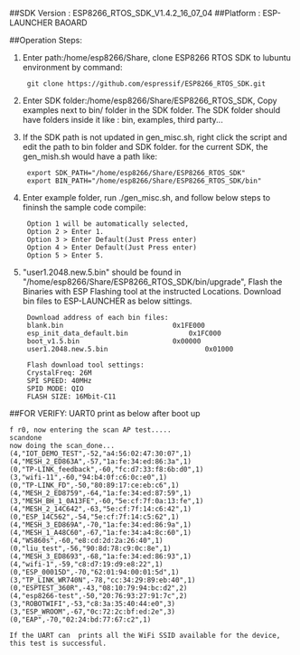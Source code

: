 ##SDK Version : ESP8266_RTOS_SDK_V1.4.2_16_07_04
##Platform : ESP-LAUNCHER BAOARD

##Operation Steps:

1. Enter path:/home/esp8266/Share, clone ESP8266 RTOS SDK to lubuntu environment by command: 
       
		git clone https://github.com/espressif/ESP8266_RTOS_SDK.git 
	   
2. Enter SDK folder:/home/esp8266/Share/ESP8266_RTOS_SDK, Copy examples next to bin/ folder in the SDK folder. The SDK folder should have folders inside it like : bin, examples, third party...

3. If the SDK path is not updated in gen_misc.sh, right click the script and edit the path to bin folder and SDK folder. for the current SDK, the gen_mish.sh would have a path like:
       
		export SDK_PATH="/home/esp8266/Share/ESP8266_RTOS_SDK"
		export BIN_PATH="/home/esp8266/Share/ESP8266_RTOS_SDK/bin"
	   
4. Enter example folder, run ./gen_misc.sh, and follow below steps to fininsh the sample code compile:
	
		Option 1 will be automatically selected, 
		Option 2 > Enter 1. 
		Option 3 > Enter Default(Just Press enter)
		Option 4 > Enter Default(Just Press enter)
		Option 5 > Enter 5.
	   
5. "user1.2048.new.5.bin" should be found in "/home/esp8266/Share/ESP8266_RTOS_SDK/bin/upgrade", Flash the Binaries with ESP Flashing tool at the instructed Locations. Download bin files to ESP-LAUNCHER as below sittings.
		
		Download address of each bin files:
		blank.bin				            0x1FE000
		esp_init_data_default.bin			    0x1FC000
		boot_v1.5.bin					    0x00000
		user1.2048.new.5.bin			            0x01000
		
		Flash download tool settings:
		CrystalFreq: 26M
		SPI SPEED: 40MHz
		SPID MODE: QIO
		FLASH SIZE: 16Mbit-C11
		
##FOR VERIFY: 
UART0 print as below after boot up
	
	f r0, now entering the scan AP test..... 
	scandone
	now doing the scan_done... 
	(4,"IOT_DEMO_TEST",-52,"a4:56:02:47:30:07",1)
	(4,"MESH_2_ED863A",-57,"1a:fe:34:ed:86:3a",1)
	(0,"TP-LINK_feedback",-60,"fc:d7:33:f8:6b:d0",1)
	(3,"wifi-11",-60,"94:b4:0f:c6:0c:e0",1)
	(0,"TP-LINK_FD",-50,"80:89:17:ce:eb:c6",1)
	(4,"MESH_2_ED8759",-64,"1a:fe:34:ed:87:59",1)
	(3,"MESH_BH_1_0A13FE",-60,"5e:cf:7f:0a:13:fe",1)
	(4,"MESH_2_14C642",-63,"5e:cf:7f:14:c6:42",1)
	(0,"ESP_14C562",-54,"5e:cf:7f:14:c5:62",1)
	(4,"MESH_3_ED869A",-70,"1a:fe:34:ed:86:9a",1)
	(4,"MESH_1_A48C60",-67,"1a:fe:34:a4:8c:60",1)
	(4,"WS860s",-60,"e8:cd:2d:2a:26:40",1)
	(0,"liu_test",-56,"90:8d:78:c9:0c:8e",1)
	(4,"MESH_3_ED8693",-68,"1a:fe:34:ed:86:93",1)
	(4,"wifi-1",-59,"c8:d7:19:d9:e8:22",1)
	(0,"ESP_00015D",-70,"62:01:94:00:01:5d",1)
	(3,"TP_LINK_WR740N",-78,"cc:34:29:89:eb:40",1)
	(0,"ESPTEST_360R",-43,"08:10:79:94:bc:d2",2)
	(4,"esp8266-test",-50,"20:76:93:27:91:7c",2)
	(3,"ROBOTWIFI",-53,"c8:3a:35:40:44:e0",3)
	(3,"ESP_WROOM",-67,"0c:72:2c:bf:ed:2e",3)
	(0,"EAP",-70,"02:24:bd:77:67:c2",1)
	
	If the UART can  prints all the WiFi SSID available for the device, this test is successful.  
